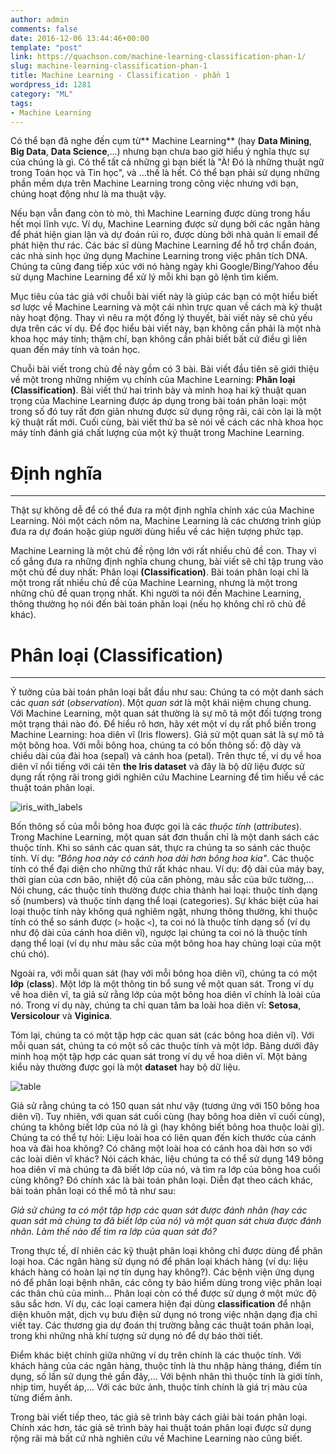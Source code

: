 ```yaml
---
author: admin
comments: false
date: 2016-12-06 13:44:46+00:00
template: "post"
link: https://quachson.com/machine-learning-classification-phan-1/
slug: machine-learning-classification-phan-1
title: Machine Learning - Classification - phần 1
wordpress_id: 1281
category: "ML"
tags:
- Machine Learning
---
```


Có thể bạn đã nghe đến cụm từ** Machine Learning** (hay **Data Mining**, **Big Data**, **Data Science**,...) nhưng bạn chưa bao giờ hiểu ý nghĩa thực sự của chúng là gì. Có thể tất cả những gì bạn biết là "À! Đó là những thuật ngữ trong Toán học và Tin học", và ...thế là hết. Có thể bạn phải sử dụng những phần mềm dựa trên Machine Learning trong công việc nhưng với bạn, chúng hoạt động như là ma thuật vậy.

Nếu bạn vẫn đang còn tò mò, thì Machine Learning được dùng trong hầu hết mọi lĩnh vực. Ví dụ, Machine Learning được sử dụng bởi các ngân hàng để phát hiện gian lận và dự đoán rủi ro, được dùng bởi nhà quản lí email để phát hiện thư rác. Các bác sĩ dùng Machine Learning để hỗ trợ chẩn đoán, các nhà sinh học ứng dụng Machine Learning trong việc phân tích DNA. Chúng ta cũng đang tiếp xúc với nó hàng ngày khi Google/Bing/Yahoo đều sử dụng Machine Learning để xử lý mỗi khi bạn gõ lệnh tìm kiếm.

Mục tiêu của tác giả với chuỗi bài viết này là giúp các bạn có một hiểu biết sơ lược về Machine Learning và một cái nhìn trực quan về cách mà kỹ thuật này hoạt động. Thay vì nêu ra một đống lý thuyết, bài viết này sẽ chủ yếu dựa trên các ví dụ. Để đọc hiểu bài viết này, bạn không cần phải là một nhà khoa học máy tính; thậm chí, bạn không cần phải biết bất cứ điều gì liên quan đến máy tính và toán học.

Chuỗi bài viết trong chủ đề này gồm có 3 bài. Bài viết đầu tiên sẽ giới thiệu về một trong những nhiệm vụ chính của Machine Learning: **Phân loại (Classification)**. Bài viết thứ hai trình bày và minh hoạ hai kỹ thuật quan trọng của Machine Learning được áp dụng trong bài toán phân loại: một trong số đó tuy rất đơn giản nhưng được sử dụng rộng rãi, cái còn lại là một kỹ thuật rất mới. Cuối cùng, bài viết thứ ba sẽ nói về cách các nhà khoa học máy tính đánh giá chất lượng của một kỹ thuật trong Machine Learning.




# Định nghĩa





* * *



Thật sự không dễ để có thể đưa ra một định nghĩa chính xác của Machine Learning. Nói một cách nôm na, Machine Learning là các chương trình giúp đưa ra dự đoán hoặc giúp người dùng hiểu về các hiện tượng phức tạp.

Machine Learning là một chủ đề rộng lớn với rất nhiều chủ đề con. Thay vì cố gắng đưa ra những định nghĩa chung chung, bài viết sẽ chỉ tập trung vào một chủ đề duy nhất: Phân loại **(Classification)**. Bài toán phân loại chỉ là một trong rất nhiều chủ đề của Machine Learning, nhưng là một trong những chủ đề quan trọng nhất. Khi người ta nói đến Machine Learning, thông thường họ nói đến bài toán phân loại (nếu họ không chỉ rõ chủ đề khác).


# Phân loại (Classification)





* * *



Ý tưởng của bài toán phân loại bắt đầu như sau: Chúng ta có một danh sách các _quan sát_ (_observation_). Một _quan sát_ là một khái niệm chung chung. Với Machine Learning, một quan sát thường là sự mô tả một đối tượng trong một trạng thái nào đó. Để hiểu rõ hơn, hãy xét một ví dụ rất phổ biến trong Machine Learning: hoa diên vĩ (Iris flowers). Giả sử một quan sát là sự mô tả một bông hoa. Với mỗi bông hoa, chúng ta có bốn thông số: độ dày và chiều dài của đài hoa (sepal) và cánh hoa (petal). Trên thực tế, ví dụ về hoa diên vĩ nổi tiếng với cái tên **the Iris dataset** và đây là bộ dữ liệu được sử dụng rất rộng rãi trong giới nghiên cứu Machine Learning để tìm hiểu về các thuật toán phân loại.

![iris_with_labels](https://quachson.com/wp-content/uploads/iris_with_labels.jpg)

Bốn thông số của mỗi bông hoa được gọi là các _thuộc tính_ (_attributes_). Trong Machine Learning, một quan sát đơn thuần chỉ là một danh sách các thuộc tính. Khi so sánh các quan sát, thực ra chúng ta so sánh các thuộc tính. Ví dụ: _"Bông hoa này có cánh hoa dài hơn bông hoa kia"_. Các thuộc tính có thể đại diện cho những thứ rất khác nhau. Ví dụ: độ dài của máy bay, thời gian của cơn bão, nhiệt độ của căn phòng, màu sắc của bức tường,... Nói chung, các thuộc tính thường được chia thành hai loại: thuộc tính dạng số (numbers) và thuộc tính dạng thể loại (categories). Sự khác biệt của hai loại thuộc tính này không quá nghiêm ngặt, nhưng thông thường, khi thuộc tính có thể so sánh được (`>` hoặc `<`), ta coi nó là thuộc tính dạng số (ví dụ như độ dài của cánh hoa diên vĩ), ngược lại chúng ta coi nó là thuộc tính dạng thể loại (ví dụ như màu sắc của một bông hoa hay chủng loại của một chú chó).

Ngoài ra, với mỗi quan sát (hay với mỗi bông hoa diên vĩ), chúng ta có một **lớp** (**class**). Một lớp là một thông tin bổ sung về một quan sát. Trong ví dụ về hoa diên vĩ, ta giả sử rằng lớp của một bông hoa diên vĩ chính là loài của nó. Trong ví dụ này, chúng ta chỉ quan tâm ba loài hoa diên vĩ: **Setosa**, **Versicolour** và **Viginica**.

Tóm lại, chúng ta có một tập hợp các quan sát (các bông hoa diên vĩ). Với mỗi quan sát, chúng ta có một số các thuộc tính và một lớp. Bảng dưới đây minh hoạ một tập hợp các quan sát trong ví dụ về hoa diên vĩ. Một bảng kiểu này thường được gọi là một **dataset** hay bộ dữ liệu.

![table](https://quachson.com/wp-content/uploads/table-300x208.png)

Giả sử rằng chúng ta có 150 quan sát như vậy (tương ứng với 150 bông hoa diên vĩ). Tuy nhiên, với quan sát cuối cùng (hay bông hoa diên vĩ cuối cùng), chúng ta không biết lớp của nó là gì (hay không biết bông hoa thuộc loài gì). Chúng ta có thể tự hỏi: Liệu loài hoa có liên quan đến kích thước của cánh hoa và đài hoa không? Có chăng một loài hoa có cánh hoa dài hơn so với các loài diên vĩ khác? Nói cách khác, liệu chúng ta có thể sử dụng 149 bông hoa diên vĩ mà chúng ta đã biết lớp của nó, và tìm ra lớp của bông hoa cuối cùng không? Đó chính xác là bài toán phân loại. Diễn đạt theo cách khác, bài toán phân loại có thể mô tả như sau:

_Giả sử chúng ta có một tập hợp các quan sát được đánh nhãn (hay các quan sát mà chúng ta đã biết lớp của nó) và một quan sát chưa được đánh nhãn. Làm thế nào để tìm ra lớp của quan sát đó?_

Trong thực tế, dĩ nhiên các kỹ thuật phân loại không chỉ được dùng để phân loại hoa. Các ngân hàng sử dụng nó để phân loại khách hàng (ví dụ: liệu khách hàng có hoàn lại nợ tín dụng hay không?). Các bệnh viện ứng dụng nó để phân loại bệnh nhân, các công ty bảo hiểm dùng trong việc phân loại các thân chủ của mình... Phân loại còn có thể được sử dụng ở một mức độ sâu sắc hơn. Ví dụ, các loại camera hiện đại dùng **classification** để nhận diện khuôn mặt, dịch vụ bưu điện sử dụng nó trong việc nhận dạng địa chỉ viết tay. Các thương gia dự đoán thị trường bằng các thuật toán phân loại, trong khi những nhà khí tượng sử dụng nó để dự báo thời tiết.

Điểm khác biệt chính giữa những ví dụ trên chính là các thuộc tính. Với khách hàng của các ngân hàng, thuộc tính là thu nhập hàng tháng, điểm tín dụng, số lần sử dụng thẻ gần đây,... Với bệnh nhân thì thuộc tính là giới tính, nhịp tim, huyết áp,... Với các bức ảnh, thuộc tính chính là giá trị màu của từng điểm ảnh.

Trong bài viết tiếp theo, tác giả sẽ trình bày cách giải bài toán phân loại. Chính xác hơn, tác giả sẽ trình bày hai thuật toán phân loại được sử dụng rộng rãi mà bất cứ nhà nghiên cứu về Machine Learning nào cũng biết.


